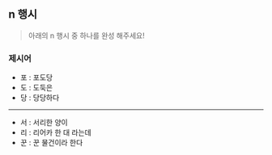 ## n 행시
> 아래의 n 행시 중 하나를 완성 해주세요!

### 제시어
- 포 : 포도당
- 도 : 도둑은
- 당 : 당당하다

---

- 서 : 서리한 양이
- 리 : 리어카 한 대 라는데
- 꾼 : 꾼 물건이라 한다
